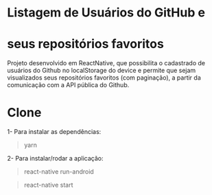 # Listagem de Usuários do GitHub e
# seus repositórios favoritos

Projeto desenvolvido em ReactNative, que possibilita o cadastrado de usuários do Github 
no localStorage do device e permite que sejam visualizados seus repositórios favoritos
(com paginação), a partir da comunicação com a API pública do Github.

# Clone

1- Para instalar as dependências:
> yarn

2- Para instalar/rodar a aplicação:
> react-native run-android

> react-native start
